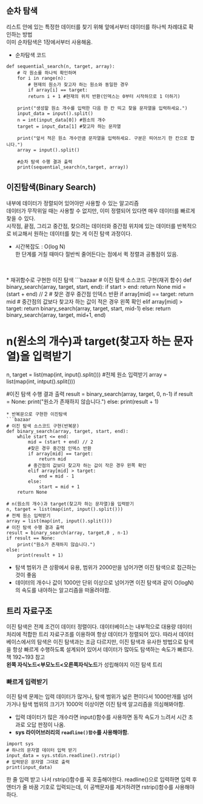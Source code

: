 ## 순차 탐색
리스트 안에 있는 특정한 데이터를 찾기 위해 앞에서부터 데이터를 하나씩 차례대로 확인하는 방법<br>
이미 순차탐색은 1장에서부터 사용해옴.<br>
* 순차탐색 코드

```bazaar
def sequential_search(n, target, array):
    # 각 원소를 하나씩 확인하며
    for i in range(n):
        # 현재의 원소가 찾고자 하는 원소와 동일한 경우
        if array[i] == target: 
        return i + 1 #현재의 위치 반환(인덱스는 0부터 시작하므로 1 더하기)
        
    print("생성할 원소 개수를 입력한 다음 한 칸 띄고 찾을 문자열을 입력하세요.")
    input_data = input().split()
    n = int(input_data[0]) #원소의 개수
    target = input_data[1] #찾고자 하는 문자열
    
    print("앞서 적은 원소 개수만큼 문자열을 입력하세요. 구분은 띄어쓰기 한 칸으로 합니다.")
    array = input().split()
    
    #순차 탐색 수행 결과 출력
    print(sequential_search(n,target, array))
```

## 이진탐색(Binary Search)
내부에 데이터가 정렬되어 있어야만 사용할 수 있는 알고리즘<br>
데이터가 무작위일 때는 사용할 수 없지만, 이미 정렬되어 있다면 매우 데이터를 빠르게 찾을 수 있다.
<br>
시작점, 끝점, 그리고 중간점, 찾으려는 데이터와 중간점 위치에 있는 데이터를 반복적으로 비교해서 원하는 데이터를 찾는 게 이진 탐색 과정이다.
* 시간복잡도 : O(log N) <br>
한 단계를 거칠 때마다 절반씩 줄어든다는 점에서 퀵 정렬과 공통점이 있음.
<br>
<br>
* 재귀함수로 구현한 이진 탐색 
```bazaar
# 이진 탐색 소스코드 구현(재귀 함수)
def binary_search(array, target, start, end):
    if start > end:
        return None
    mid = (start + end) // 2
    # 찾은 경우 중간점 인덱스 반환
    if array[mid] == target:
        return mid
    # 중간점의 값보다 찾고자 하는 값이 적은 경우 왼쪽 확인
    elif array[mid] > target:
        return binary_search(array, target, start, mid-1)
    else:
        return binary_search(array, target, mid+1, end)

# n(원소의 개수)과 target(찾고자 하는 문자열)을 입력받기
n, target = list(map(int, input().split()))
#전체 원소 입력받기
array = list(map(int, intput().split()))

#이진 탐색 수행 결과 출력
result = binary_search(array, target, 0, n-1)
if result = None:
    print("원소가 존재하지 않습니다.")
else:
    print(result + 1)
```
* 반복문으로 구현한 이진탐색
```bazaar
# 이진 탐색 소스코드 구현(반복문)
def binary_search(array, target, start, end):
    while start <= end:
        mid = (start + end) // 2
        #찾은 경우 중간점 인덱스 반환
        if array[mid] == target:
            return mid
        # 중간점의 값보다 찾고자 하는 값이 작은 경우 왼쪽 확인
        elif array[mid] > target:
            end = mid - 1
        else:
            start = mid + 1
    return None

# n(원소의 개수)과 target(찾고자 하는 문자열)을 입력받기
n, target = list(map(int, input().split()))
# 전체 원소 입력받기
array = list(map(int, input().split()))
# 이진 탐색 수행 결과 출력
result = binary_search(array, target,0 , n-1)
if result == None:
    print("원소가 존재하지 않습니다.")
else:
    print(result + 1)
```
* 탐색 범위가 큰 상황에서 유용, 범위가 2000만을 넘어가면 이진 탐색으로 접근하는 것이 좋음
* 데이터의 개수나 값이 1000만 단위 이상으로 넘어가면 이진 탐색과 같이 O(logN)의 속도를 내야하는 알고리즘을 떠올려야함.

## 트리 자료구조
이진 탐색은 전제 조건이 데이터 정렬이다. 데이터베이스는 내부적으로 대용량 데이터 처리에 적합한 트리 자료구조를 이용하여 항상 데이터가 정렬되어 있다.
따라서 데이터베이스에서의 탐색은 이진 탐색과는 조금 다르지만, 이진 탐색과 유사한 방법으로 탐색을 항상 빠르게 수행하도록 설계되어 있어서 데이터가 많아도 탐색하는 속도가 빠르다.
<br>
책 192~193 참고<br>
 **왼쪽 자식노드<부모노드<오른쪽자식노드**가 성립해야지 이진 탐색 트리

### 빠르게 입력받기
이진 탐색 문제는 입력 데이터가 많거나, 탐색 범위가 넓은 편이다서
1000만개를 넘어가거나 탐색 범위의 크기가 1000억 이상이면 이진 탐색 알고리즘을 의심해봐야함.
* 입력 데이터가 많은 개수라면 input()함수를 사용하면 동작 속도가 느려서 시간 초과로 오답 판정이 나옴.
* **sys 라이어브러리의 <code>**readline()함수**</code>를 사용해야함.**
```bazaar
import sys
# 하나의 문자열 데이터 입력 받기
input_data = sys.stdin.readline().rstrip()
# 입력받은 문자열 그대로 출력
print(input_data)
```
한 줄 입력 받고 나서 rstrip()함수를 꼭 호출해야한다. readline()으로 입력하면 입력 후 엔터가 줄 바꿈 기호로 입력되는데, 이 공백문자를 제거하려면
rstrip()함수를 사용해야하다.